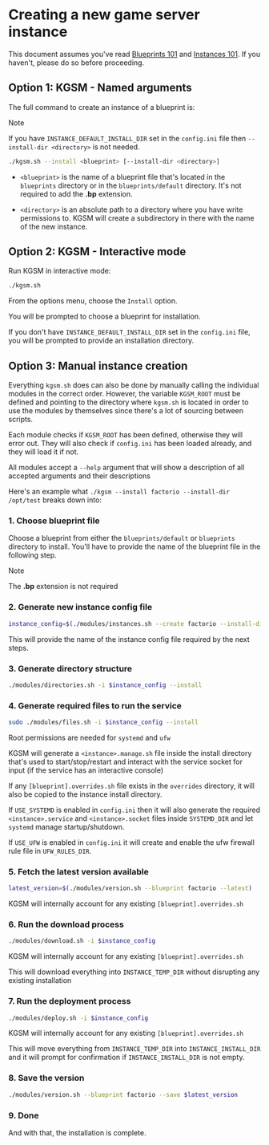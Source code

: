 # Creating a new game server instance

This document assumes you've read [Blueprints 101](blueprints.md) and
[Instances 101](instances.md). If you haven't, please do so before proceeding.

## Option 1: KGSM - Named arguments

The full command to create an instance of a blueprint is:

> [!NOTE]
> If you have `INSTANCE_DEFAULT_INSTALL_DIR` set in the `config.ini` file
> then `--install-dir <directory>` is not needed.

```sh
./kgsm.sh --install <blueprint> [--install-dir <directory>]
```

- `<blueprint>` is the name of a blueprint file that's located in the
  `blueprints` directory or in the `blueprints/default` directory.
  It's not required to add the **.bp** extension.

- `<directory>` is an absolute path to a directory where you have write
  permissions to. KGSM will create a subdirectory in there with the name of the
  new instance.

## Option 2: KGSM - Interactive mode

Run KGSM in interactive mode:

```sh
./kgsm.sh
```

From the options menu, choose the `Install` option.

You will be prompted to choose a blueprint for installation.

If you don't have `INSTANCE_DEFAULT_INSTALL_DIR` set in the `config.ini` file,
you will be prompted to provide an installation directory.

## Option 3: Manual instance creation

Everything `kgsm.sh` does can also be done by manually calling the individual
modules in the correct order. However, the variable `KGSM_ROOT` must be defined
and pointing to the directory where `kgsm.sh` is located in order to use the
modules by themselves since there's a lot of sourcing between scripts.

Each module checks if `KGSM_ROOT` has been defined, otherwise they will error
out. They will also check if `config.ini` has been loaded already, and they will
load it if not.

All modules accept a `--help` argument that will show a description of all
accepted arguments and their descriptions

Here's an example what `./kgsm --install factorio --install-dir /opt/test`
breaks down into:

### 1. Choose blueprint file

Choose a blueprint from either the `blueprints/default` or `blueprints`
directory to install.
You'll have to provide the name of the blueprint file in the following step.

> [!NOTE]
> The **.bp** extension is not required

### 2. Generate new instance config file

```sh
instance_config=$(./modules/instances.sh --create factorio --install-dir /opt/test)
```

This will provide the name of the instance config file required by the next
steps.

### 3. Generate directory structure

```sh
./modules/directories.sh -i $instance_config --install
```

### 4. Generate required files to run the service

```sh
sudo ./modules/files.sh -i $instance_config --install
```

Root permissions are needed for `systemd` and `ufw`

KGSM will generate a `<instance>.manage.sh` file inside the install directory
that's used to start/stop/restart and interact with the service socket for input
(if the service has an interactive console)

If any `[blueprint].overrides.sh` file exists in the `overrides` directory, it
will also be copied to the instance install directory.

If `USE_SYSTEMD` is enabled in `config.ini` then it will also generate the
required `<instance>.service` and `<instance>.socket` files inside
`SYSTEMD_DIR` and let `systemd` manage startup/shutdown.

If `USE_UFW` is enabled in `config.ini` it will create and enable the ufw
firewall rule file in `UFW_RULES_DIR`.

### 5. Fetch the latest version available

```sh
latest_version=$(./modules/version.sh --blueprint factorio --latest)
```

KGSM will internally account for any existing `[blueprint].overrides.sh`

### 6. Run the download process

```sh
./modules/download.sh -i $instance_config
```

KGSM will internally account for any existing `[blueprint].overrides.sh`

This will download everything into `INSTANCE_TEMP_DIR` without disrupting any
existing installation

### 7. Run the deployment process

```sh
./modules/deploy.sh -i $instance_config
```

KGSM will internally account for any existing `[blueprint].overrides.sh`

This will move everything from `INSTANCE_TEMP_DIR` into `INSTANCE_INSTALL_DIR`
and it will prompt for confirmation if `INSTANCE_INSTALL_DIR` is not empty.

### 8. Save the version

```sh
./modules/version.sh --blueprint factorio --save $latest_version
```

### 9. Done

And with that, the installation is complete.

